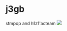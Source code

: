 # j3gb
stmpop and h1z1'acteam
<a href="https://996.icu"><img src="https://img.shields.io/badge/link-996.icu-red.svg"></a>
